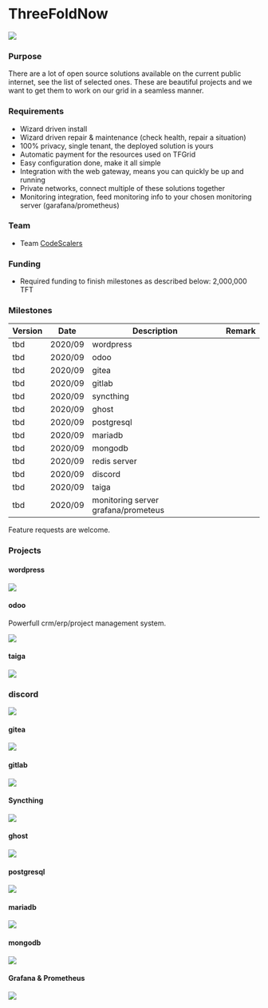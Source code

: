 # ThreeFoldNow

![](img/cap2layer.jpg)

### Purpose

There are a lot of open source solutions available on the current public internet, see the list of selected ones.
These are beautiful projects and we want to get them to work on our grid in a seamless manner.

### Requirements

- Wizard driven install
- Wizard driven repair & maintenance (check health, repair a situation)
- 100% privacy, single tenant, the deployed solution is yours
- Automatic payment for the resources used on TFGrid
- Easy configuration done, make it all simple
- Integration with the web gateway, means you can quickly be up and running
- Private networks, connect multiple of these solutions together
- Monitoring integration, feed monitoring info to your chosen monitoring server (garafana/prometheus)

### Team

- Team [CodeScalers](https://www.codescalers.com/)

### Funding

- Required funding to finish milestones as described below: 2,000,000 TFT

### Milestones

| Version         | Date   | Description | Remark |
|:-------------|--------|-------------|-----------------|
| tbd |  2020/09 | wordpress |  |
| tbd |  2020/09 | odoo |  |
| tbd |  2020/09 | gitea |  |
| tbd |  2020/09 | gitlab |  |
| tbd |  2020/09 | syncthing |  |
| tbd |  2020/09 | ghost |  |
| tbd |  2020/09 | postgresql |  |
| tbd |  2020/09 | mariadb |  |
| tbd |  2020/09 | mongodb |  |
| tbd |  2020/09 | redis server |  |
| tbd |  2020/09 | discord |  |
| tbd |  2020/09 | taiga |  |
| tbd |  2020/09 | monitoring server grafana/prometeus |  |

Feature requests are welcome.

### Projects

#### wordpress

![](img/wordpress.jpg)

#### odoo

Powerfull crm/erp/project management system.

![](img/odoo.jpg)

#### taiga

![](img/taiga.jpg)

### discord

![](img/discord.jpg)

#### gitea

![](img/gitea.jpg)

#### gitlab

![](img/gitlab.jpg)

#### Syncthing

![](img/synchting.jpg)

#### ghost

![](img/ghost.jpg)

#### postgresql

![](img/postgresql.jpg)

#### mariadb

![](img/mariadb.jpg)

#### mongodb

![](https://www.viafirma.com/blog-xnoccio/wp-content/uploads/sites/3/2017/12/MongoDB.jpeg)

#### Grafana & Prometheus

![](https://miro.medium.com/max/3694/1*KimwgjULRZzONpjGFH1sTA.jpg)
